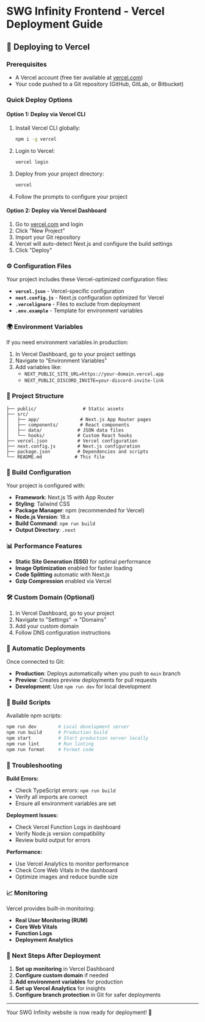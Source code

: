 # SWG Infinity Frontend - Vercel Deployment Guide

## 🚀 Deploying to Vercel

### Prerequisites

- A Vercel account (free tier available at [vercel.com](https://vercel.com))
- Your code pushed to a Git repository (GitHub, GitLab, or Bitbucket)

### Quick Deploy Options

#### Option 1: Deploy via Vercel CLI

1. Install Vercel CLI globally:

   ```bash
   npm i -g vercel
   ```

2. Login to Vercel:

   ```bash
   vercel login
   ```

3. Deploy from your project directory:

   ```bash
   vercel
   ```

4. Follow the prompts to configure your project

#### Option 2: Deploy via Vercel Dashboard

1. Go to [vercel.com](https://vercel.com) and login
2. Click "New Project"
3. Import your Git repository
4. Vercel will auto-detect Next.js and configure the build settings
5. Click "Deploy"

### ⚙️ Configuration Files

Your project includes these Vercel-optimized configuration files:

- **`vercel.json`** - Vercel-specific configuration
- **`next.config.js`** - Next.js configuration optimized for Vercel
- **`.vercelignore`** - Files to exclude from deployment
- **`.env.example`** - Template for environment variables

### 🌍 Environment Variables

If you need environment variables in production:

1. In Vercel Dashboard, go to your project settings
2. Navigate to "Environment Variables"
3. Add variables like:
   - `NEXT_PUBLIC_SITE_URL=https://your-domain.vercel.app`
   - `NEXT_PUBLIC_DISCORD_INVITE=your-discord-invite-link`

### 📁 Project Structure

```text
├── public/                 # Static assets
├── src/
│   ├── app/               # Next.js App Router pages
│   ├── components/        # React components
│   ├── data/             # JSON data files
│   └── hooks/            # Custom React hooks
├── vercel.json           # Vercel configuration
├── next.config.js        # Next.js configuration
├── package.json          # Dependencies and scripts
└── README.md            # This file
```

### 🔧 Build Configuration

Your project is configured with:

- **Framework**: Next.js 15 with App Router
- **Styling**: Tailwind CSS
- **Package Manager**: npm (recommended for Vercel)
- **Node.js Version**: 18.x
- **Build Command**: `npm run build`
- **Output Directory**: `.next`

### 📊 Performance Features

- **Static Site Generation (SSG)** for optimal performance
- **Image Optimization** enabled for faster loading
- **Code Splitting** automatic with Next.js
- **Gzip Compression** enabled via Vercel

### 🛠️ Custom Domain (Optional)

1. In Vercel Dashboard, go to your project
2. Navigate to "Settings" → "Domains"
3. Add your custom domain
4. Follow DNS configuration instructions

### 🔄 Automatic Deployments

Once connected to Git:

- **Production**: Deploys automatically when you push to `main` branch
- **Preview**: Creates preview deployments for pull requests
- **Development**: Use `npm run dev` for local development

### 📝 Build Scripts

Available npm scripts:

```bash
npm run dev        # Local development server
npm run build      # Production build
npm start          # Start production server locally
npm run lint       # Run linting
npm run format     # Format code
```

### 🐛 Troubleshooting

**Build Errors:**

- Check TypeScript errors: `npm run build`
- Verify all imports are correct
- Ensure all environment variables are set

**Deployment Issues:**

- Check Vercel Function Logs in dashboard
- Verify Node.js version compatibility
- Review build output for errors

**Performance:**

- Use Vercel Analytics to monitor performance
- Check Core Web Vitals in the dashboard
- Optimize images and reduce bundle size

### 📈 Monitoring

Vercel provides built-in monitoring:

- **Real User Monitoring (RUM)**
- **Core Web Vitals**
- **Function Logs**
- **Deployment Analytics**

### 🎯 Next Steps After Deployment

1. **Set up monitoring** in Vercel Dashboard
2. **Configure custom domain** if needed
3. **Add environment variables** for production
4. **Set up Vercel Analytics** for insights
5. **Configure branch protection** in Git for safer deployments

---

Your SWG Infinity website is now ready for deployment! 🌟
